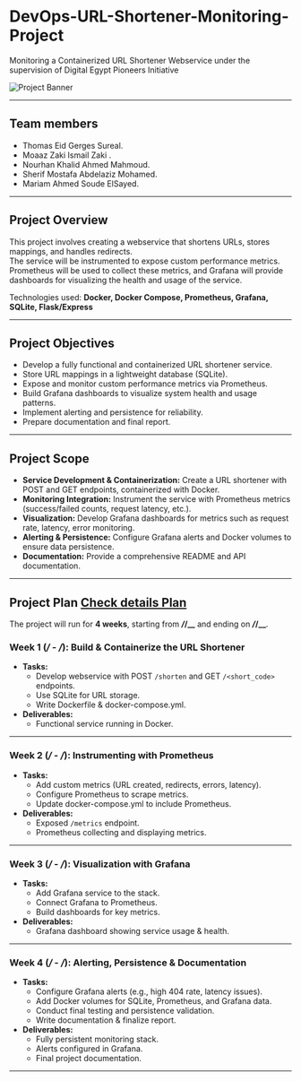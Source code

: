 # DevOps-URL-Shortener-Monitoring-Project

Monitoring a Containerized URL Shortener Webservice under the supervision of Digital Egypt Pioneers Initiative

![Project Banner](https://drive.google.com/uc?export=view&id=1avVWO62IfilW49j8yMclbMgdOHLlrJ0K)

---

## Team members
- Thomas Eid Gerges Sureal.
- Moaaz Zaki Ismail Zaki .
- Nourhan Khalid Ahmed Mahmoud.
- Sherif Mostafa Abdelaziz Mohamed.
- Mariam Ahmed Soude ElSayed.

---

## Project Overview
This project involves creating a webservice that shortens URLs, stores mappings, and handles redirects.  
The service will be instrumented to expose custom performance metrics. Prometheus will be used to collect these metrics, and Grafana will provide dashboards for visualizing the health and usage of the service.  

Technologies used: **Docker, Docker Compose, Prometheus, Grafana, SQLite, Flask/Express**  

---

## Project Objectives
- Develop a fully functional and containerized URL shortener service.  
- Store URL mappings in a lightweight database (SQLite).  
- Expose and monitor custom performance metrics via Prometheus.  
- Build Grafana dashboards to visualize system health and usage patterns.  
- Implement alerting and persistence for reliability.  
- Prepare documentation and final report.  

---

## Project Scope
- **Service Development & Containerization:** Create a URL shortener with POST and GET endpoints, containerized with Docker.  
- **Monitoring Integration:** Instrument the service with Prometheus metrics (success/failed counts, request latency, etc.).  
- **Visualization:** Develop Grafana dashboards for metrics such as request rate, latency, error monitoring.  
- **Alerting & Persistence:** Configure Grafana alerts and Docker volumes to ensure data persistence.  
- **Documentation:** Provide a comprehensive README and API documentation.  

---

## Project Plan [Check details Plan](Plans)

The project will run for **4 weeks**, starting from **_/_/__** and ending on **_/_/__**.  

### **Week 1 (_/_ - _/_): Build & Containerize the URL Shortener**
- **Tasks:**  
  - Develop webservice with POST `/shorten` and GET `/<short_code>` endpoints.  
  - Use SQLite for URL storage.  
  - Write Dockerfile & docker-compose.yml.  
- **Deliverables:**  
  - Functional service running in Docker.  

---

### **Week 2 (_/_ - _/_): Instrumenting with Prometheus**
- **Tasks:**  
  - Add custom metrics (URL created, redirects, errors, latency).  
  - Configure Prometheus to scrape metrics.  
  - Update docker-compose.yml to include Prometheus.  
- **Deliverables:**  
  - Exposed `/metrics` endpoint.  
  - Prometheus collecting and displaying metrics.  

---

### **Week 3 (_/_ - _/_): Visualization with Grafana**
- **Tasks:**  
  - Add Grafana service to the stack.  
  - Connect Grafana to Prometheus.  
  - Build dashboards for key metrics.  
- **Deliverables:**  
  - Grafana dashboard showing service usage & health.  

---

### **Week 4 (_/_ - _/_): Alerting, Persistence & Documentation**
- **Tasks:**  
  - Configure Grafana alerts (e.g., high 404 rate, latency issues).  
  - Add Docker volumes for SQLite, Prometheus, and Grafana data.  
  - Conduct final testing and persistence validation.  
  - Write documentation & finalize report.  
- **Deliverables:**  
  - Fully persistent monitoring stack.  
  - Alerts configured in Grafana.  
  - Final project documentation.  

---
